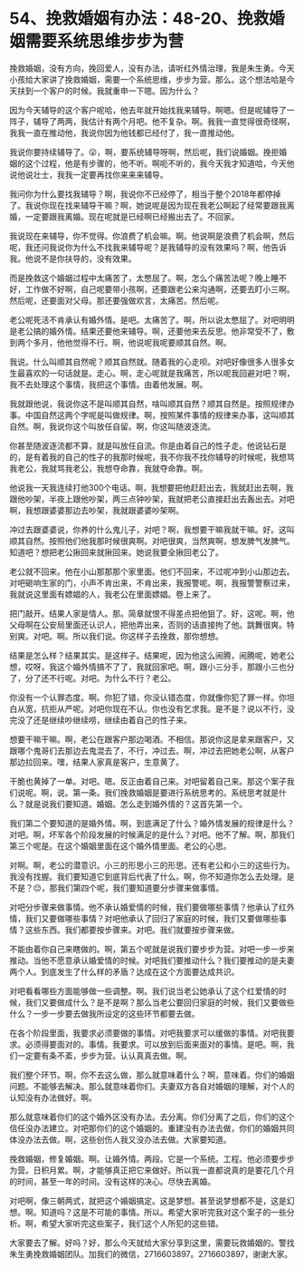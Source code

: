 # 54、挽救婚姻有办法：48-20、挽救婚姻需要系统思维步步为营

挽救婚姻，没有方向，挽回爱人，没有办法，请听红外情治理，我是朱生勇。今天小孩给大家讲了挽救婚姻，需要一个系统思维，步步为营。那么。这个想法哈是今天扶到一个客户的时候。我就重申一下嗯。因为什么？

因为今天辅导的这个客户呢哈，他去年就开始找我来辅导。啊嗯。但是呢辅导了一阵子，辅导了两两，我估计有两个月吧。他不复杂。啊。我我一直觉得很奇怪啊，我我一直在推动他，我说你因为他钱都已经付了，我一直推动他。

我说你要持续辅导了。😮，啊，要系统辅导呀啊，然后呢，我们说婚姻。挽拒婚姻的这个过程，他是有步骤的，他不听。啊呃不听的，我今天我才知道哈，今天他说他说壮士，我我一定要再找你来来来辅导。

我问你为什么要找我辅导？啊，我说你不已经停了，相当于整个2018年都停掉了。我说你现在找来辅导干嘛？啊，她说呢是因为现在我老公啊起了经常要跟我离婚，一定要跟我离婚。现在呢就是已经啊已经搬出去了。不回家。

我说现在来辅导，你不觉得。你浪费了机会嘛。啊。他说啊是浪费了机会啊，然后呢，我还问我说你为什么不找我来辅导呢？是我辅导的没有效果吗？啊，他告诉我。他说不是你扶导的，没有效果。

而是挽救这个婚姻过程中太痛苦了，太憋屈了。啊，怎么个痛苦法呢？晚上睡不好，工作做不好啊，自己呢要带小孩啊，还要跟老公来沟通啊，还要去盯小三啊。然后呢，还要面对父母。那还要强做欢言，太痛苦。然后呢。

老公呢死活不肯承认有婚外情。是吧。太痛苦了。啊，所以说太憋屈了。对吧明明是老公搞的婚外情。结果还要他来辅导。啊，还要他来去反思。他非常受不了，敷到两个多月，他他觉得不行。啊，他说呢我呢要顺其自然。啊。

我说。什么叫顺其自然呢？顺其自然就。随着我的心走呗。对吧好像很多人很多女生最喜欢的一句话就是。走心。啊，走心呢就是我痛苦，所以呢我回避对吧？啊，我不去处理这个事情，我把这个事情。由着他发展。啊。

我就跟他说，我说你这不是叫顺其自然，啥叫顺其自然？顺其自然是。按照规律办事。中国自然这两个字呢是叫做规律。啊，按照某件事情的规律来办事，这叫顺其自然。啊，我说你这个叫放任自留。啊，你这叫随波逐流。

你甚至随波逐流都不算，就是叫放任自流。你是由着自己的性子走。他说钻石是的，是有着我的自己的性子的我那时候呢，我不你我不找你辅导的时候呢，我想骂我老公，我就骂我老公，我想夺命靠，我就夺命靠。啊。

他说我一天我连续打他300个电话。啊，我想要把他赶赶出去，我就赶出去啊，我跟他吵架，半夜上跟他吵架，两三点钟吵架，我就把老公直接赶出去轰出去。对吧啊，我想跟婆婆那边去吵架，我就跟婆婆吵架啊。

冲过去跟婆婆说，你养的什么鬼儿子，对吧？啊，我想要干嘛我就干嘛。好。这叫顺其自然。按照他们他我那时候很爽啊。对吧很爽，当然爽啊，想发脾气发脾气。知道吧？想把老公揪回来就揪回来。她说我要全揪回老公了。

老公就不回来。他在小山那那那个家里面。他们不回来，不过呢冲到小山那边去。对吧砸响生家的门，小声不肯出来，不肯出来，我报警呢。啊，我报警警察过来，我就说这里面有嫖娼的人，我老公在里面嫖娼。卷上来了。

把门敲开。结果人家是情人。那。简章就恨不得差点把他狙了。好，这呢。啊，他父母啊在公安局里面还认识人，把他弄出来，否则的话直接拘了他。跳舞很爽。特别爽。对吧。啊。所以我们说。你这样子去挽救，那你想想。

结果是怎么样？结果其实。是这样子。结果呢，因为他这么闹腾，闹腾呢，她老公想，哎呀，我这个婚外情搞不了了，我就回家吧。啊，跟小三分手，那跟小三也分了，分了还不行呢。对吧。为什么不行？老公。

你没有一个认罪态度。啊。你犯了错，你没认错态度，你就像你犯了罪一样。你坦白从宽，抗拒从严呢。对吧你现在不认。你也没有乞求我。是不是？说以不行，没完没了还是继续吵继续唠，继续由着自己的性子来。

想要干嘛干嘛。啊，老公在跟客户那边喝酒。不相信。那说你这是拿来跟客户，又跟哪个鬼哥们去那边去鬼混去了，不行，冲过去。啊，冲过去把她老公啊，从客户那边拉回来。嘿，结果人家真是客户，生意黄了。

干脆也黄掉了一单。对吧。嗯。反正由着自己来。对吧留着自己来。那这个案子我们说呢。啊，说。第一条。我们挽救婚姻是要进行系统思考的。系统思考就是什么？就是说我们要知道。婚姻。怎么走到婚外情的？这首先第一个。

我们第二个要知道的是婚外情。啊，到底满足了什么？婚外情发展的规律是什么？对吧。啊，坏军各个阶段发展的时候满足的是什么？对吧。他不了解。啊，那我们第三个呢是。在这个婚姻里面在这个婚外情里面。老公的心思。

对啊。啊，老公的潜意识。小三的形思小三的形思。还有老公和小三的这些行为。我没有找握。我们要知道它到底背后代表了什么。啊，你不知道你怎么去处理。是不是？😔，那我们第四个呢，我们要知道要分步骤来做事情。

对吧分步骤来做事情。他不承认婚爱情的时候，我们要做哪些事情？他承认了红外情，我们又要做哪些事情？对吧他承认了回归了家庭的时候，我们又要做哪些事情？这些东西。我们都要按步骤来。对吧。我们就要按步骤来做。

不能由着你自己来瞎做的。啊，第五个呢就是说我们要步步为营。对吧一步一步来推动。当他不愿意承认婚爱情的时候。对吧我们要推动什么？我们要推动的是夫妻两个人。到底发生了什么样的矛盾？达成在这个方面要达成共识。

对吧看看哪些方面能够做一些调整。啊。我们说当老公她承认了这个红爱情的时候，我们又要做成什么？是不是啊？那么当老公要回归家庭的时候，我们又要做些什么？一步一步要去做我所设定的这些环节都要去做。

在各个阶段里面，我要求必须要做的事情。对吧我要求可以缓做的事情。对吧我要求。必须得要面对的。事情。我要求。可以放到后面来面对的事情。是吧。啊，我们一定要有条不紊，步步为营。认认真真去做。啊。

我们整个环节。啊，你不去这么做，那么就意味着什么？啊，意味着。你们的婚姻问题。不能够去解决。那么就意味着你们。夫妻双方各自对婚姻的理解，对个人的认知没有办法做好。啊。

那么就意味着你们的这个婚外区没有办法。去分离。你们分离了之后，你们的这个信任没办法建立。对吧那你们的这个婚姻的。重建没有办法去做，你们的婚姻共同体没办法去做。啊，这些创伤人我又没办法去做。大家要知道。

挽救婚姻，修复婚姻。啊。让婚外情。两段。它是一个系统。工程。他必须要步步为营。日积月累。啊，才能够真正把它来做好。所以我一直都说真的是要花几个月的时间，甚至一年的时间。没有这样的决心。尽快去离婚。

对吧啊，像三朝两式，就把这个婚姻搞定。这是梦想。甚至说梦想都不是，这是幻想。啊。知道吗？这是不可能的事情。所以。希望大家听完我对这个案子的一些分析。啊，希望大家听完这些案子，我们这个人所犯的这些错。

大家要去了解。好吗？好，那么今天就给大家分享到这里，需要玩救婚姻的。警找朱生勇挽救婚姻团队。加我们的微信，2716603897。2716603897，谢谢大家。

